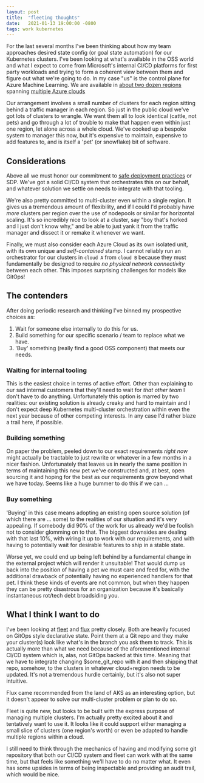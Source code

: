 ```yaml
---
layout: post
title:  "fleeting thoughts"
date:   2021-01-13 19:00:00 -0800
tags: work kubernetes
---
```


For the last several months I've been thinking about how my team approaches desired state config (or goal state automation) for our Kubernetes clusters. I've been looking at what's available in the OSS world and what I expect to come from Microsoft's internal CI/CD platforms for first party workloads and trying to form a coherent view between them and figure out what we're going to do. In my case "us" is the control plane for Azure Machine Learning. We are available in [about two dozen regions](https://azure.microsoft.com/en-us/global-infrastructure/services/?products=machine-learning-service) spanning [multiple Azure clouds](https://docs.microsoft.com/en-us/cli/azure/manage-clouds-azure-cli)

Our arrangement involves a small number of clusters for each region sitting behind a traffic manager in each region. So just in the public cloud we've got lots of clusters to wrangle. We want them all to look identical (cattle, not pets) and go through a lot of trouble to make that happen even within just one region, let alone across a whole cloud. We've cooked up a bespoke system to manager this now, but it's expensive to maintain, expensive to add features to, and is itself a 'pet' (or snowflake) bit of software.

## Considerations

Above all we must honor our commitment to [safe deployment practices](https://azure.microsoft.com/en-us/blog/advancing-safe-deployment-practices/) or SDP. We've got a solid CI/CD system that orchestrates this on our behalf, and whatever solution we settle on needs to integrate with that tooling.

We're also pretty committed to multi-cluster even within a single region. It gives us a tremendous amount of flexibility, and if I could I'd probably have *more* clusters per region over the use of nodepools or similar for horizontal scaling. It's so incredibly nice to look at a cluster, say "boy that's horked and I just don't know why," and be able to just yank it from the traffic manager and dissect it or remake it whenever we want.

Finally, we must also consider each Azure Cloud as its own isolated unit, with its own unique and *self-contained* stamp. I cannot reliably run an orchestrator for our clusters in `cloud A` from `cloud B` because they must fundamentally be designed to require *no physical network connectivity* between each other. This imposes surprising challenges for models like GitOps!

## The contenders

After doing periodic research and thinking I've binned my prospective choices as:

1. Wait for someone else internally to do this for us.
2. Build something for our specific scenario / team to replace what we have.
3. 'Buy' something (really find a good OSS component) that meets our needs.

### Waiting for internal tooling

This is the easiest choice in terms of active effort. Other than explaining to our sad internal customers that they'll need to wait for *that other team* I don't have to do anything. Unfortunately this option is marred by two realities: our existing solution is already creaky and hard to maintain and I don't expect deep Kubernetes multi-cluster orchestration within even the next year because of other competing interests. In any case I'd rather blaze a trail here, if possible.

### Building something

On paper the problem, peeled down to our exact requirements *right now* might actually be tractable to just rewrite or whatever in a few months in a nicer fashion. Unfortunately that leaves us in nearly the same position in terms of maintaining this new pet we've constructed and, at best, open sourcing it and hoping for the best as our requirements grow beyond what we have today. Seems like a huge bummer to do this if we can ...

### Buy something

'Buying' in this case means adopting an existing open source solution (of which there are ... some) to the realities of our situation and it's very appealing. If somebody did 90% of the work for us already we'd be foolish not to consider glomming on to that. The biggest downsides are dealing with that last 10%, with wiring it up to work with our requirements, and with having to potentially wait for desirable features to ship in a stable state.

Worse yet, we could end up being left behind by a fundamental change in the external project which will render it unsuitable! That would dump us back into the position of having a pet we must care and feed for, with the additional drawback of potentially having no experienced handlers for that pet. I think these kinds of events are not common, but when they happen they can be pretty disastrous for an organization because it's basically instantaneous rot/tech debt broadsiding you.

## What I think I want to do

I've been looking at [fleet](https://github.com/rancher/fleet) and [flux](https://github.com/fluxcd/flux) pretty closely. Both are heavily focused on GitOps style declarative state. Point them at a Git repo and they make your cluster(s) look like what's in the branch you ask them to track. This is actually more than what we need because of the aforementioned internal CI/CD system which is, alas, not GitOps backed at this time. Meaning that we have to integrate changing $some_git_repo with it and then shipping that repo, somehow, to the clusters in whatever cloud+region needs to be updated. It's not a tremendous hurdle certainly, but it's also not super intuitive.

Flux came recommended from the land of AKS as an interesting option, but it doesn't appear to solve our multi-cluster problem or plan to do so.

Fleet is quite new, but looks to be built with the express purpose of managing multiple clusters. I'm actually pretty excited about it and tentatively want to use it. It looks like it could support either managing a small slice of clusters (one region's worth) or even be adapted to handle multiple regions within a cloud. 

I still need to think through the mechanics of having and modifying some git repository that both our CI/CD system and fleet can work with at the same time, but that feels like something we'll have to do no matter what. It even has some upsides in terms of being inspectable and providing an audit trail, which would be nice.

